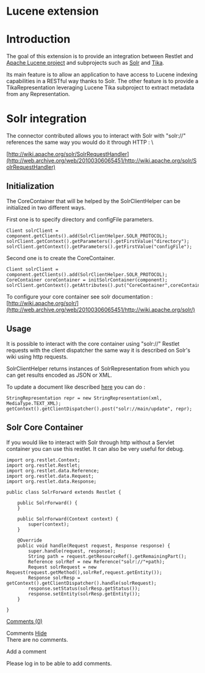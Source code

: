 Lucene extension
================

Introduction
============

The goal of this extension is to provide an integration between Restlet
and [Apache Lucene
project](http://web.archive.org/web/20100306065451/http://lucene.apache.org/)
and subprojects such as
[Solr](http://web.archive.org/web/20100306065451/http://lucene.apache.org/solr/)
and
[Tika](http://web.archive.org/web/20100306065451/http://lucene.apache.org/tika/).

Its main feature is to allow an application to have access to Lucene
indexing capabilities in a RESTful way thanks to Solr. The other feature
is to provide a TikaRepresentation leveraging Lucene Tika subproject to
extract metadata from any Representation.

Solr integration
================

The connector contributed allows you to interact with Solr with
"solr://" references the same way you would do it through HTTP : \

[http://wiki.apache.org/solr/SolrRequestHandler](http://web.archive.org/web/20100306065451/http://wiki.apache.org/solr/SolrRequestHandler)

Initialization
--------------

The CoreContainer that will be helped by the SolrClientHelper can be
initialized in two different ways.

First one is to specify directory and configFile parameters.

    Client solrClient = component.getClients().add(SolrClientHelper.SOLR_PROTOCOL);
    solrClient.getContext().getParameters().getFirstValue("directory");
    solrClient.getContext().getParameters().getFirstValue("configFile");

Second one is to create the CoreContainer.

    Client solrClient = component.getClients().add(SolrClientHelper.SOLR_PROTOCOL);
    CoreContainer coreContainer = initSolrContainer(component);
    solrClient.getContext().getAttributes().put("CoreContainer",coreContainer);

To configure your core container see solr documentation :
[http://wiki.apache.org/solr/](http://web.archive.org/web/20100306065451/http://wiki.apache.org/solr/)

Usage
-----

It is possible to interact with the core container using "solr://"
Restlet requests with the client dispatcher the same way it is described
on Solr's wiki using http requests.

SolrClientHelper returns instances of SolrRepresentation from which you
can get results encoded as JSON or XML.

To update a document like described
[here](http://web.archive.org/web/20100306065451/http://wiki.apache.org/solr/UpdateXmlMessages)
you can do :

    StringRepresentation repr = new StringRepresentation(xml, MediaType.TEXT_XML);
    getContext().getClientDispatcher().post("solr://main/update", repr);

Solr Core Container
-------------------

If you would like to interact with Solr through http without a Servlet
container you can use this restlet. It can also be very useful for
debug.

    import org.restlet.Context;
    import org.restlet.Restlet;
    import org.restlet.data.Reference;
    import org.restlet.data.Request;
    import org.restlet.data.Response;

    public class SolrForward extends Restlet {

        public SolrForward() {
        }
        
        public SolrForward(Context context) {
            super(context);
        }
        
        @Override
        public void handle(Request request, Response response) {
            super.handle(request, response);
            String path = request.getResourceRef().getRemainingPart();
            Reference solrRef = new Reference("solr://"+path);
            Request solrRequest = new Request(request.getMethod(),solrRef,request.getEntity());
            Response solrResp = getContext().getClientDispatcher().handle(solrRequest);
            response.setStatus(solrResp.getStatus());
            response.setEntity(solrResp.getEntity());
        }
        
    }

[Comments
(0)](http://web.archive.org/web/20100306065451/http://wiki.restlet.org/docs_2.0/13-restlet/28-restlet/229-restlet.html#)

Comments
[Hide](http://web.archive.org/web/20100306065451/http://wiki.restlet.org/docs_2.0/13-restlet/28-restlet/229-restlet.html#)
\
There are no comments.

Add a comment

Please log in to be able to add comments.
